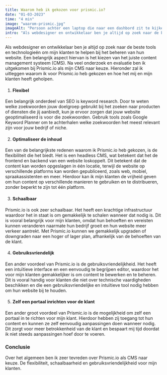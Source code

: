 ```yaml
---
title: Waarom heb ik gekozen voor prismic.io?
date: "01-03-2023"
time: "4 min"
image: "waarom-prismic.jpg"
imageAlt: "Persoon achter een laptop die naar een dashbord zit te kijken."
intro: "Als webdesigner en ontwikkelaar ben je altijd op zoek naar de beste tools en technologieën om..."
---
```


Als webdesigner en ontwikkelaar ben je altijd op zoek naar de beste tools en technologieën om mijn klanten te helpen bij het beheren van hun website. Een belangrijk aspect hiervan is het kiezen van het juiste content management systeem (CMS). Na veel onderzoek en evaluatie ben ik uitgekomen bij Prismic.io als mijn CMS naar keuze. Hieronder zal ik uitleggen waarom ik voor Prismic.io heb gekozen en hoe het mij en mijn klanten heeft geholpen.

1. #### Flexibel

Een belangrijk onderdeel van SEO is keyword research. Door te weten welke zoekwoorden jouw doelgroep gebruikt bij het zoeken naar producten of diensten die jij aanbiedt, kun je ervoor zorgen dat jouw website geoptimaliseerd is voor die zoekwoorden. Gebruik tools zoals Google Keyword Planner om te achterhalen welke zoekwoorden het meest relevant zijn voor jouw bedrijf of niche.

2. #### Optimaliseer de inhoud

Een van de belangrijkste redenen waarom ik Prismic.io heb gekozen, is de flexibiliteit die het biedt. Het is een headless CMS, wat betekent dat het de frontend en backend van een website loskoppelt. Dit betekent dat de content kan worden opgeslagen in één locatie, terwijl de website op verschillende platforms kan worden gepubliceerd, zoals web, mobiel, spraakassistenten en meer. Hierdoor kan ik mijn klanten de vrijheid geven om hun content op verschillende manieren te gebruiken en te distribueren, zonder beperkt te zijn tot één platform.

3. #### Schaalbaar

Prismic.io is ook zeer schaalbaar. Het heeft een krachtige infrastructuur waardoor het in staat is om gemakkelijk te schalen wanneer dat nodig is. Dit is vooral belangrijk voor mijn klanten, omdat hun behoeften en vereisten kunnen veranderen naarmate hun bedrijf groeit en hun website meer verkeer aantrekt. Met Prismic.io kunnen we gemakkelijk upgraden of downgraden naar een hoger of lager plan, afhankelijk van de behoeften van de klant.

4. #### Gebruiksvriendelijk

Een ander voordeel van Prismic.io is de gebruiksvriendelijkheid. Het heeft een intuïtieve interface en een eenvoudig te begrijpen editor, waardoor het voor mijn klanten gemakkelijker is om content te bewerken en te beheren. Dit is vooral handig voor klanten die niet over technische vaardigheden beschikken en die een gebruiksvriendelijke en intuïtieve tool nodig hebben om hun website bij te houden.

5. #### Zelf een portaal inrichten voor de klant

Een ander groot voordeel van Prismic.io is de mogelijkheid om zelf een portaal in te richten voor mijn klant. Hierdoor hebben zij toegang tot hun content en kunnen ze zelf eenvoudig aanpassingen doen wanneer nodig. Dit zorgt voor meer betrokkenheid van de klant en bespaart mij tijd doordat ik niet steeds aanpassingen hoef door te voeren.

### Conclusie

Over het algemeen ben ik zeer tevreden over Prismic.io als CMS naar keuze. De flexibiliteit, schaalbaarheid en gebruiksvriendelijkheid voor mijn klanten.
